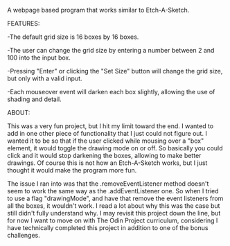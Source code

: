 A webpage based program that works similar to Etch-A-Sketch.

FEATURES:

-The default grid size is 16 boxes by 16 boxes.

-The user can change the grid size by entering a number between 2 and 100 into the input box.

-Pressing "Enter" or clicking the "Set Size" button will change the grid size, but only with a valid input.

-Each mouseover event will darken each box slightly, allowing the use of shading and detail.

ABOUT:

This was a very fun project, but I hit my limit toward the end. I wanted to add in one other piece of functionality that I just could not figure out. I wanted it to be so that if the user clicked while mousing over a "box" element, it would toggle the drawing mode on or off. So basically you could click and it would stop darkening the boxes, allowing to make better drawings. Of course this is not how an Etch-A-Sketch works, but I just thought it would make the program more fun.

The issue I ran into was that the .removeEventListener method doesn't seem to work the same way as the .addEventListener one. So when I tried to use a flag "drawingMode", and have that remove the event listeners from all the boxes, it wouldn't work. I read a lot about why this was the case but still didn't fully understand why. I may revisit this project down the line, but for now I want to move on with The Odin Project curriculum, considering I have technically completed this project in addition to one of the bonus challenges.
